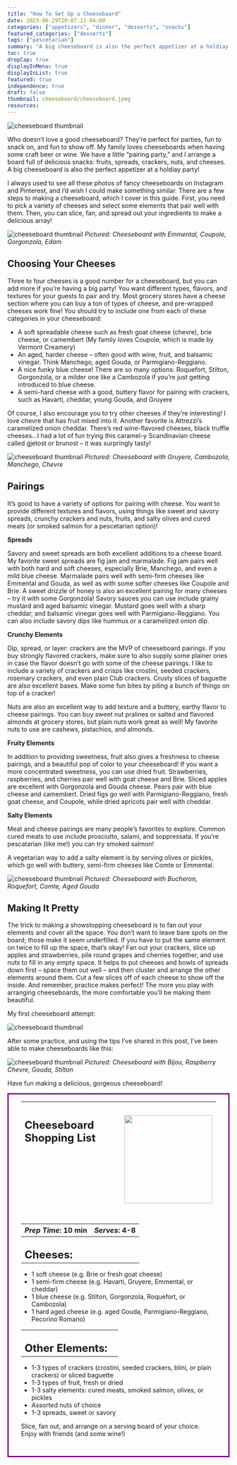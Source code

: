 ```yaml
---
title: "How To Set Up a Cheeseboard"
date: 2023-06-29T20:07:11-04:00
categories: ["appetizers", "dinner", "desserts", "snacks"]
featured_categories: ["desserts"]
tags: ["pescetarian"]
summary: "A big cheeseboard is also the perfect appetizer at a holdiay party! I always used to see all these photos of fancy cheeseboards on Instagram and Pinterest, and I’d wish I could make something similar. There are a few steps to making a cheeseboard, which I cover in this guide. "
toc: true
dropCap: true
displayInMenu: true
displayInList: true
featured: true
independence: true
draft: false
thumbnail: cheeseboard/cheeseboard.jpeg
resources:
---
```


![cheeseboard thumbnail](../../cheeseboard/cheeseboard.jpeg)

Who doesn’t love a good cheeseboard? They’re perfect for parties, fun to snack on, and fun to show off. My family loves cheeseboards when having some craft beer or wine. We have a little “pairing party,” and I arrange a board full of delicious snacks: fruits, spreads, crackers, nuts, and cheeses. A big cheeseboard is also the perfect appetizer at a holdiay party!

I always used to see all these photos of fancy cheeseboards on Instagram and Pinterest, and I’d wish I could make something similar. There are a few steps to making a cheeseboard, which I cover in this guide. First, you need to pick a variety of cheeses and select some elements that pair well with them. Then, you can slice, fan, and spread out your ingredients to make a delicious array!

![cheeseboard thumbnail](../../cheeseboard/cheeseboard-1.jpeg)
_Pictured: Cheeseboard with Emmental, Coupole, Gorgonzola, Edam_

## Choosing Your Cheeses

Three to four cheeses is a good number for a cheeseboard, but you can add more if you’re having a big party! You want different types, flavors, and textures for your guests to pair and try. Most grocery stores have a cheese section where you can buy a ton of types of cheese, and pre-wrapped cheeses work fine! You should try to include one from each of these categories in your cheeseboard:

- A soft spreadable cheese such as fresh goat cheese (chevre), brie cheese, or camembert (My family loves Coupole, which is made by Vermont Creamery)
- An aged, harder cheese – often good with wine, fruit, and balsamic vinegar. Think Manchego, aged Gouda, or Parmigiano-Reggiano.
- A nice funky blue cheese! There are so many options: Roquefort, Stilton, Gorgonzola, or a milder one like a Cambozola if you’re just getting introduced to blue cheese.
- A semi-hard cheese with a good, buttery flavor for pairing with crackers, such as Havarti, cheddar, young Gouda, and Gruyere

Of course, I also encourage you to try other cheeses if they’re interesting! I love chevre that has fruit mixed into it. Another favorite is Attrezzi’s caramelized onion cheddar. There’s red wine-flavored cheeses, black truffle cheeses…I had a lot of fun trying this caramel-y Scandinavian cheese called gjetost or brunost – it was surpringly tasty!

![cheeseboard thumbnail](../../cheeseboard/cheeseboard-2.jpeg)
_Pictured: Cheeseboard with Gruyere, Cambozola, Manchego, Chevre_

## Pairings

It’s good to have a variety of options for pairing with cheese. You want to provide different textures and flavors, using things like sweet and savory spreads, crunchy crackers and nuts, fruits, and salty olives and cured meats (or smoked salmon for a pescetarian option)!

**Spreads**

Savory and sweet spreads are both excellent additions to a cheese board. My favorite sweet spreads are fig jam and marmalade. Fig jam pairs well with both hard and soft cheeses, especially Brie, Manchego, and even a mild blue cheese. Marmalade pairs well with semi-firm cheeses like Emmental and Gouda, as well as with some softer cheeses like Coupole and Brie. A sweet drizzle of honey is also an excellent pairing for many cheeses – try it with some Gorgonzola! Savory sauces you can use include grainy mustard and aged balsamic vinegar. Mustard goes well with a sharp cheddar, and balsamic vinegar goes well with Parmigiano-Reggiano. You can also include savory dips like hummus or a caramelized onion dip.

**Crunchy Elements**

Dip, spread, or layer: crackers are the MVP of cheeseboard pairings. If you buy strongly flavored crackers, make sure to also supply some plainer ones in case the flavor doesn’t go with some of the cheese pairings. I like to include a variety of crackers and crisps like crostini, seeded crackers, rosemary crackers, and even plain Club crackers. Crusty slices of baguette are also excellent bases. Make some fun bites by piling a bunch of things on top of a cracker!

Nuts are also an excellent way to add texture and a buttery, earthy flavor to cheese pairings. You can buy sweet nut pralines or salted and flavored almonds at grocery stores, but plain nuts work great as well! My favorite nuts to use are cashews, pistachios, and almonds.

**Fruity Elements**

In addition to providing sweetness, fruit also gives a freshness to cheese pairings, and a beautiful pop of color to your cheeseboard! If you want a more concentrated sweetness, you can use dried fruit. Strawberries, raspberries, and cherries pair well with goat cheese and Brie. Sliced apples are excellent with Gorgonzola and Gouda cheese. Pears pair with blue cheese and camembert. Dried figs go well with Parmigiano-Reggiano, fresh goat cheese, and Coupole, while dried apricots pair well with cheddar.

**Salty Elements**

Meat and cheese pairings are many people’s favorites to explore. Common cured meats to use include prosciutto, salami, and soppressata. If you’re pescatarian (like me!) you can try smoked salmon!

A vegetarian way to add a salty element is by serving olives or pickles, which go well with buttery, semi-firm cheeses like Comte or Emmental.

![cheeseboard thumbnail](../../cheeseboard/cheeseboard-3.jpeg)
_Pictured: Cheeseboard with Bucheron, Roquefort, Comte, Aged Gouda_

## Making It Pretty

The trick to making a showstopping cheeseboard is to fan out your elements and cover all the space. You don’t want to leave bare spots on the board; those make it seem underfilled. If you have to put the same element on twice to fill up the space, that’s okay! Fan out your crackers, slice up apples and strawberries, pile round grapes and cherries together, and use nuts to fill in any empty space. It helps to put cheeses and bowls of spreads down first – space them out well – and then cluster and arrange the other elements around them. Cut a few slices off of each cheese to show off the inside. And remember, practice makes perfect! The more you play with arranging cheeseboards, the more comfortable you’ll be making them beautiful.

My first cheeseboard attempt:

![cheeseboard thumbnail](../../cheeseboard/cheeseboard-before.jpeg)

After some practice, and using the tips I’ve shared in this post, I’ve been able to make cheeseboards like this:

![cheeseboard thumbnail](../../cheeseboard/cheeseboard.jpeg)
_Pictured: Cheeseboard with Bijou, Raspberry Chevre, Gouda, Stilton_

Have fun making a delicious, gorgeous cheeseboard!

<div style = "border-style: solid; border-width: 3px; border-color: purple; padding: 2em; padding-top:0em;"  id = "recipe"> 

| <div style = "margin-bottom:10em;"><h2>Cheeseboard Shopping List</h2><p style = "font-weight: 300;"></p></div> | <img src="../../cheeseboard/cheeseboard.jpeg"  width="200em" height="200em"> |
| :--- | :----: |

| **_Prep Time_: 10 min** | **_Serves_: 4-8**  |
| :--- | :--- |
| <div><h2 style = "margin-top:1em; margin-bottom:0;" >Cheeses:</h2></div>|   |
- 1 soft cheese (e.g. Brie or fresh goat cheese)
- 1 semi-firm cheese (e.g. Havarti, Gruyere, Emmental, or cheddar)
- 1 blue cheese (e.g. Stilton, Gorgonzola, Roquefort, or Cambozola)
- 1 hard aged cheese (e.g. aged Gouda, Parmigiano-Reggiano, Pecorino Romano)

|   |    |
| :--- | :--- |
| <div><h2 style = "margin-top:1em; margin-bottom:0;" >Other Elements:</h2></div>|   |

- 1-3 types of crackers (crostini, seeded crackers, blini, or plain crackers) or sliced baguette
- 1-3 types of fruit, fresh or dried
- 1-3 salty elements: cured meats, smoked salmon, olives, or pickles
- Assorted nuts of choice
- 1-3 spreads, sweet or savory

Slice, fan out, and arrange on a serving board of your choice. Enjoy with friends (and some wine!)

</div>
